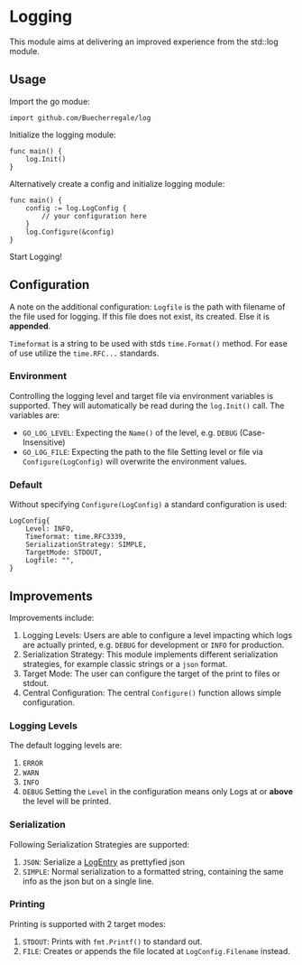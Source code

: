 # Logging
This module aims at delivering an improved experience from the std::log module.

## Usage
Import the go modue:
```golang
import github.com/Buecherregale/log
``` 
Initialize the logging module:
```golang
func main() {
    log.Init()
}
```
Alternatively create a config and initialize logging module:
```golang
func main() {
    config := log.LogConfig {
        // your configuration here
    }
    log.Configure(&config)
}
```
Start Logging!

## Configuration
A note on the additional configuration: 
`Logfile` is the path with filename of the file used for logging. If this file does not exist, its created. Else it is **appended**.

`Timeformat` is a string to be used with stds `time.Format()` method. For ease of use utilize the `time.RFC...` standards.

### Environment
Controlling the logging level and target file via environment variables is supported. 
They will automatically be read during the `log.Init()` call. 
The variables are: 
- `GO_LOG_LEVEL`: Expecting the `Name()` of the level, e.g. `DEBUG` (Case-Insensitive)
- `GO_LOG_FILE`: Expecting the path to the file
Setting level or file via `Configure(LogConfig)` will overwrite the environment values.

### Default
Without specifying `Configure(LogConfig)` a standard configuration is used:
```golang
LogConfig{
	Level: INFO,
	Timeformat: time.RFC3339,
	SerializationStrategy: SIMPLE,
	TargetMode: STDOUT,
	Logfile: "",
} 
```

## Improvements
Improvements include:
1. Logging Levels: Users are able to configure a level impacting which logs are actually printed, e.g. `DEBUG` for development or `INFO` for production.
1. Serialization Strategy: This module implements different serialization strategies, for example classic strings or a `json` format.
1. Target Mode: The user can configure the target of the print to files or stdout.
1. Central Configuration: The central `Configure()` function allows simple configuration.

### Logging Levels
The default logging levels are:
1. `ERROR`
1. `WARN`
1. `INFO`
1. `DEBUG`
Setting the `Level` in the configuration means only Logs at or **above** the level will be printed. 

### Serialization
Following Serialization Strategies are supported:
1. `JSON`: Serialize a [LogEntry](log.go) as prettyfied json
1. `SIMPLE`: Normal serialization to a formatted string, containing the same info as the json but on a single line. 

### Printing
Printing is supported with 2 target modes:
1. `STDOUT`: Prints with `fmt.Printf()` to standard out.
1. `FILE`: Creates or appends the file located at `LogConfig.Filename` instead.

